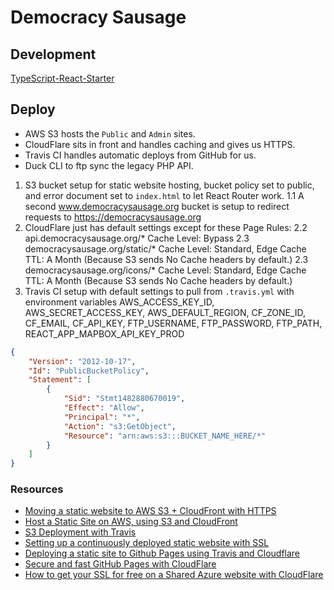 # Democracy Sausage

## Development

[TypeScript-React-Starter](https://github.com/Microsoft/TypeScript-React-Starter)

## Deploy

*   AWS S3 hosts the `Public` and `Admin` sites.
*   CloudFlare sits in front and handles caching and gives us HTTPS.
*   Travis CI handles automatic deploys from GitHub for us.
*   Duck CLI to ftp sync the legacy PHP API.

1.  S3 bucket setup for static website hosting, bucket policy set to public, and error document set to `index.html` to let React Router work.
    1.1 A second www.democracysausage.org bucket is setup to redirect requests to https://democracysausage.org
2.  CloudFlare just has default settings except for these Page Rules:
    2.2 api.democracysausage.org/\* Cache Level: Bypass
    2.3 democracysausage.org/static/\* Cache Level: Standard, Edge Cache TTL: A Month (Because S3 sends No Cache headers by default.)
    2.3 democracysausage.org/icons/\* Cache Level: Standard, Edge Cache TTL: A Month (Because S3 sends No Cache headers by default.)
3.  Travis CI setup with default settings to pull from `.travis.yml` with environment variables AWS_ACCESS_KEY_ID, AWS_SECRET_ACCESS_KEY, AWS_DEFAULT_REGION, CF_ZONE_ID, CF_EMAIL, CF_API_KEY, FTP_USERNAME, FTP_PASSWORD, FTP_PATH, REACT_APP_MAPBOX_API_KEY_PROD

```json
{
    "Version": "2012-10-17",
    "Id": "PublicBucketPolicy",
    "Statement": [
        {
            "Sid": "Stmt1482880670019",
            "Effect": "Allow",
            "Principal": "*",
            "Action": "s3:GetObject",
            "Resource": "arn:aws:s3:::BUCKET_NAME_HERE/*"
        }
    ]
}
```

### Resources

*   [Moving a static website to AWS S3 + CloudFront with HTTPS](https://medium.com/@willmorgan/moving-a-static-website-to-aws-s3-cloudfront-with-https-1fdd95563106)
*   [Host a Static Site on AWS, using S3 and CloudFront](https://www.davidbaumgold.com/tutorials/host-static-site-aws-s3-cloudfront/)
*   [S3 Deployment with Travis](https://renzo.lucioni.xyz/s3-deployment-with-travis/)
*   [Setting up a continuously deployed static website with SSL](https://blog.kolibri.is/setting-up-a-continuously-deployed-static-website-with-ssl-39670b37b5c6)
*   [Deploying a static site to Github Pages using Travis and Cloudflare](https://jmsbrdy.com/2017/07/deploying-a-static-site-to-github-pages-using-travis-and-cloudflare/)
*   [Secure and fast GitHub Pages with CloudFlare](https://blog.cloudflare.com/secure-and-fast-github-pages-with-cloudflare/)
*   [How to get your SSL for free on a Shared Azure website with CloudFlare](https://www.troyhunt.com/how-to-get-your-ssl-for-free-on-shared/)
